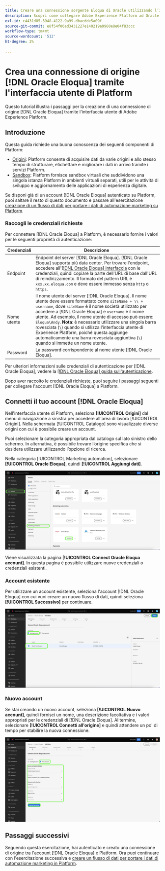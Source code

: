 ```yaml
---
title: Creare una connessione sorgente Eloqua di Oracle utilizzando l’interfaccia utente di Platform
description: Scopri come collegare Adobe Experience Platform ad Oracle Eloqua utilizzando l’interfaccia utente di Platform.
exl-id: c4431d85-5948-4122-9a99-dbacdde5a09f
source-git-commit: e8f54f06ad3431227e140219a9960e8e04f83ccc
workflow-type: tm+mt
source-wordcount: '512'
ht-degree: 2%

---
```


# Crea una connessione di origine [!DNL Oracle Eloqua] tramite l&#39;interfaccia utente di Platform

Questo tutorial illustra i passaggi per la creazione di una connessione di origine [!DNL Oracle Eloqua] tramite l&#39;interfaccia utente di Adobe Experience Platform.

## Introduzione

Questa guida richiede una buona conoscenza dei seguenti componenti di Platform:

* [Origini](../../../../home.md): Platform consente di acquisire dati da varie origini e allo stesso tempo di strutturare, etichettare e migliorare i dati in arrivo tramite i servizi Platform.
* [Sandbox](../../../../../sandboxes/home.md): Platform fornisce sandbox virtuali che suddividono una singola istanza Platform in ambienti virtuali separati, utili per le attività di sviluppo e aggiornamento delle applicazioni di esperienza digitale.

Se disponi già di un account [!DNL Oracle Eloqua] autenticato su Platform, puoi saltare il resto di questo documento e passare all&#39;esercitazione [creazione di un flusso di dati per portare i dati di automazione marketing su Platform](../../dataflow/marketing-automation.md).

### Raccogli le credenziali richieste

Per connettere [!DNL Oracle Eloqua] a Platform, è necessario fornire i valori per le seguenti proprietà di autenticazione:

| Credenziali | Descrizione |
| --- | --- |
| Endpoint | Endpoint del server [!DNL Oracle Eloqua]. [!DNL Oracle Eloqua] supporta più data center. Per trovare l&#39;endpoint, accedere all&#39;[[!DNL Oracle Eloqua] interfaccia](https://login.eloqua.com) con le credenziali, quindi copiare la parte dell&#39;URL di base dall&#39;URL di reindirizzamento. Il formato del pattern URL è `xxx.xx.eloqua.com` e deve essere immesso senza `http` o `https`. |
| Nome utente | Il nome utente del server [!DNL Oracle Eloqua]. Il nome utente deve essere formattato come `siteName + \\ + username`, dove `siteName` è il nome società utilizzato per accedere a [!DNL Oracle Eloqua] e `username` è il nome utente. Ad esempio, il nome utente di accesso può essere: `Eloqua\Andy`. **Nota**: è necessario utilizzare una singola barra rovesciata (`\`) quando si utilizza l&#39;interfaccia utente di Experience Platform, poiché questa aggiunge automaticamente una barra rovesciata aggiuntiva (`\`) quando si immette un nome utente. |
| Password | La password corrispondente al nome utente [!DNL Oracle Eloqua]. |

Per ulteriori informazioni sulle credenziali di autenticazione per [!DNL Oracle Eloqua], vedere la [[!DNL Oracle Eloqua] guida sull&#39;autenticazione](https://docs.oracle.com/en/cloud/saas/marketing/eloqua-rest-api/Authentication_Basic.html).

Dopo aver raccolto le credenziali richieste, puoi seguire i passaggi seguenti per collegare l&#39;account [!DNL Oracle Eloqua] a Platform.

## Connetti il tuo account [!DNL Oracle Eloqua]

Nell&#39;interfaccia utente di Platform, seleziona **[!UICONTROL Origini]** dal menu di navigazione a sinistra per accedere all&#39;area di lavoro [!UICONTROL Origini]. Nella schermata [!UICONTROL Catalogo] sono visualizzate diverse origini con cui è possibile creare un account.

Puoi selezionare la categoria appropriata dal catalogo sul lato sinistro dello schermo. In alternativa, è possibile trovare l’origine specifica che si desidera utilizzare utilizzando l’opzione di ricerca.

Nella categoria [!UICONTROL Marketing automation], selezionare **[!UICONTROL Oracle Eloqua]**, quindi **[!UICONTROL Aggiungi dati]**.

![catalogo](../../../../images/tutorials/create/oracle-eloqua/catalog.png)

Viene visualizzata la pagina **[!UICONTROL Connect Oracle Eloqua account]**. In questa pagina è possibile utilizzare nuove credenziali o credenziali esistenti.

### Account esistente

Per utilizzare un account esistente, seleziona l&#39;account [!DNL Oracle Eloqua] con cui vuoi creare un nuovo flusso di dati, quindi seleziona **[!UICONTROL Successivo]** per continuare.

![esistente](../../../../images/tutorials/create/oracle-eloqua/existing.png)

### Nuovo account

Se stai creando un nuovo account, seleziona **[!UICONTROL Nuovo account]**, quindi fornisci un nome, una descrizione facoltativa e i valori appropriati per le credenziali di [!DNL Oracle Eloqua]. Al termine, selezionare **[!UICONTROL Connetti all&#39;origine]** e quindi attendere un po&#39; di tempo per stabilire la nuova connessione.

![nuovo](../../../../images/tutorials/create/oracle-eloqua/new.png)

## Passaggi successivi

Seguendo questa esercitazione, hai autenticato e creato una connessione di origine tra l&#39;account [!DNL Oracle Eloqua] e Platform. Ora puoi continuare con l&#39;esercitazione successiva e [creare un flusso di dati per portare i dati di automazione marketing in Platform](../../dataflow/marketing-automation.md).
